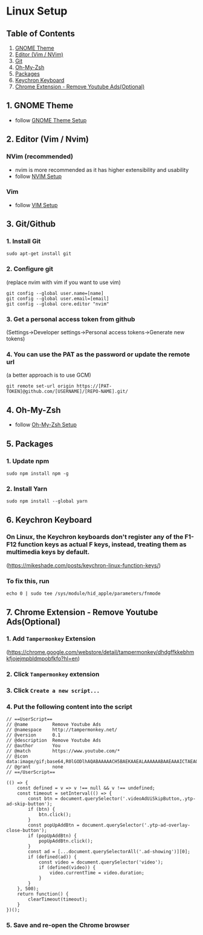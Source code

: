 # Linux Setup

## Table of Contents  
1. [GNOME Theme](#theme)
2. [Editor (Vim / NVim)](#editor)
3. [Git](#git)
4. [Oh-My-Zsh](#oh-my-zsh)
5. [Packages](#packages)
6. [Keychron Keyboard](#keychron)
7. [Chrome Extension - Remove Youtube Ads(Optional)](#ext-remove-youtube-ads)

## 1. GNOME Theme <a name="editor"></a>
- follow [GNOME Theme Setup](./gnome/README.md)

## 2. Editor (Vim / Nvim) <a name="editor"></a>
### NVim (recommended)
- nvim is more recommended as it has higher extensibility and usability
- follow [NVIM Setup](./nvim/README.md)
### Vim
- follow [VIM Setup](./nvim/README.md)

## 3. Git/Github <a name="git"></a>
### 1. Install Git
```
sudo apt-get install git
```
### 2. Configure git
(replace nvim with vim if you want to use vim)
```
git config --global user.name=[name]
git config --global user.email=[email]
git config --global core.editor "nvim"
```
### 3. Get a personal access token from github
(Settings->Developer settings->Personal access tokens->Generate new tokens)
### 4. You can use the PAT as the password or update the remote url
(a better approach is to use GCM)
```
git remote set-url origin https://[PAT-TOKEN]@github.com/[USERNAME]/[REPO-NAME].git/
```

## 4. Oh-My-Zsh <a name="oh-my-zsh"></a>
- follow [Oh-My-Zsh Setup](./oh-my-zsh/README.md)

## 5. Packages <a name="packages"></a>
### 1. Update npm
```
sudo npm install npm -g
```
### 2. Install Yarn
```
sudo npm install --global yarn
```

## 6. Keychron Keyboard <a name="keychron"></a>
### On Linux, the Keychron keyboards don't register any of the F1-F12 function keys as actual F keys, instead, treating them as multimedia keys by default.
(https://mikeshade.com/posts/keychron-linux-function-keys/)
### To fix this, run
```
echo 0 | sudo tee /sys/module/hid_apple/parameters/fnmode
```

## 7. Chrome Extension - Remove Youtube Ads(Optional) <a name="ext-remove-youtube-ads"></a>
### 1. Add `Tampermonkey` Extension
(https://chrome.google.com/webstore/detail/tampermonkey/dhdgffkkebhmkfjojejmpbldmpobfkfo?hl=en)
### 2. Click `Tampermonkey` extension
### 3. Click `Create a new script...`
### 4. Put the following content into the script
```
// ==UserScript==
// @name         Remove Youtube Ads
// @namespace    http://tampermonkey.net/
// @version      0.1
// @description  Remove Youtube Ads
// @author       You
// @match        https://www.youtube.com/*
// @icon         data:image/gif;base64,R0lGODlhAQABAAAAACH5BAEKAAEALAAAAAABAAEAAAICTAEAOw==
// @grant        none
// ==/UserScript==

(() => {
    const defined = v => v !== null && v !== undefined;
    const timeout = setInterval(() => {
        const btn = document.querySelector('.videoAdUiSkipButton,.ytp-ad-skip-button');
        if (btn) {
            btn.click();
        }
        const popUpAddBtn = document.querySelector('.ytp-ad-overlay-close-button');
        if (popUpAddBtn) {
            popUpAddBtn.click();
        }
        const ad = [...document.querySelectorAll('.ad-showing')][0];
        if (defined(ad)) {
            const video = document.querySelector('video');
            if (defined(video)) {
                video.currentTime = video.duration;
            }
        }
    }, 500);
    return function() {
        clearTimeout(timeout);
    }
})();
```
### 5. Save and re-open the Chrome browser